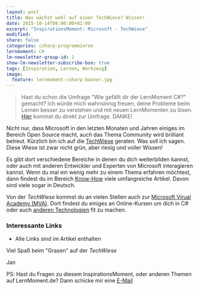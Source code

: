 ```yaml
---
layout: post
title: Was wächst wohl auf einer TechWiese? Wissen!
date: 2015-10-14T06:00:00+02:00
excerpt: "InspirationsMoment: Microsoft - TechWiese"
modified:
share: false
categories: csharp-programmieren
lernmoment: C#
lm-newsletter-group-id: 1
show-lm-newsletter-subscribe-box: true
tags: [Inspiration, Lernen, Werkzeug]
image:
  feature: lernmoment-csharp-banner.jpg
---
```


> Hast du schon die Umfrage "Wie gefällt dir der LernMoment C#?" gemacht? Ich würde mich wahnsinnig freuen, deine Probleme beim Lernen besser zu verstehen und mit neuen LernMomenten zu lösen. [Hier](https://docs.google.com/forms/d/1TgZ0nMdTO3yJ4tmwfZcUFLW45LK63B1iryzjTGbtHdI/viewform?usp=send_form) kommst du direkt zur Umfrage. DANKE!

Nicht nur, dass Microsoft in den letzten Monaten und Jahren einiges im Bereich Open Source macht, auch das Thema Community wird brilliant betreut. Kürzlich bin ich auf die [TechWiese](http://www.techwiese.de) geraten. Was soll ich sagen. Diese Wiese ist zwar nicht grün, aber riesig und voller Wissen!

Es gibt dort verschiedene Bereiche in denen du dich weiterbilden kannst, oder auch mit anderen Entwickler und Experten von Microsoft interagieren kannst. Wenn du mal ein wenig mehr zu einem Thema erfahren möchtest, dann findest du im Bereich [Know-How](https://www.microsoft.com/germany/techwiese/know-how/default.aspx) viele umfangreiche Artikel. Davon sind viele sogar in Deutsch.

Von der *TechWiese* kommst du an vielen Stellen auch zur [Microsoft Virual Academy (MVA)](http://www.microsoftvirtualacademy.com/training-topics/c_topic_page_ger). Dort findest du einiges an Online-Kursen um dich in C# oder auch [anderen Technologien](http://www.microsoftvirtualacademy.com) fit zu machen.

### Interessante Links 

-	Alle Links sind im Artikel enthalten

Viel Spaß beim "Grasen" auf der *TechWiese*

Jan


PS: Hast du Fragen zu diesem InspirationsMoment, oder anderen Themen auf LernMoment.de? Dann schicke mir eine [E-Mail](mailto:jan@lernmoment.de)
